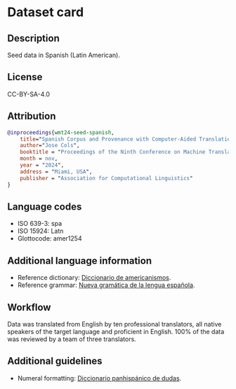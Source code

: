 # Dataset card

## Description

Seed data in Spanish (Latin American).

## License

CC-BY-SA-4.0

## Attribution

```bibtex
@inproceedings{wmt24-seed-spanish,
    title="Spanish Corpus and Provenance with Computer-Aided Translation for the {WMT24} {OLDI} Shared Task",
    author="Jose Cols",
    booktitle = "Proceedings of the Ninth Conference on Machine Translation",
    month = nov,
    year = "2024",
    address = "Miami, USA",
    publisher = "Association for Computational Linguistics"
}
```

## Language codes

* ISO 639-3: spa
* ISO 15924: Latn
* Glottocode: amer1254

## Additional language information

* Reference dictionary: [Diccionario de americanismos](https://www.asale.org/damer/).
* Reference grammar: [Nueva gramática de la lengua española](https://www.rae.es/gram%C3%A1tica/).

## Workflow

Data was translated from English by ten professional translators, all native speakers of the target language and proficient in English. 100% of the data was reviewed by a team of three translators.

## Additional guidelines

* Numeral formatting: [Diccionario panhispánico de dudas](https://www.rae.es/dpd/n%C3%BAmeros).

